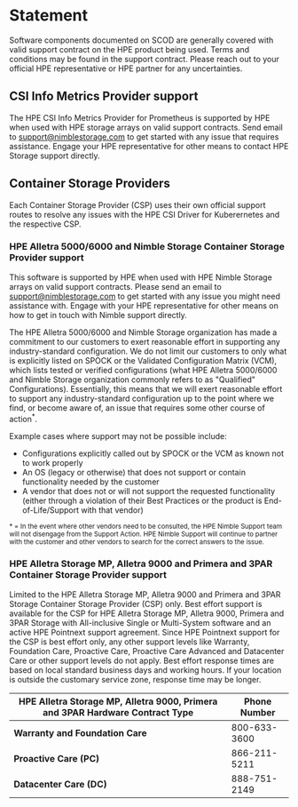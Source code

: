 # Statement

Software components documented on SCOD are generally covered with valid support contract on the HPE product being used. Terms and conditions may be found in the support contract. Please reach out to your official HPE representative or HPE partner for any uncertainties.

## CSI Info Metrics Provider support

The HPE CSI Info Metrics Provider for Prometheus is supported by HPE when used with HPE storage arrays on valid support contracts. Send email to [support@nimblestorage.com](mailto:support@nimblestorage.com) to get started with any issue that requires assistance. Engage your HPE representative for other means to contact HPE Storage support directly.

## Container Storage Providers

Each Container Storage Provider (CSP) uses their own official support routes to resolve any issues with the HPE CSI Driver for Kuberernetes and the respective CSP.

### HPE Alletra 5000/6000 and Nimble Storage Container Storage Provider support

This software is supported by HPE when used with HPE Nimble Storage arrays on valid support contracts. Please send an email to [support@nimblestorage.com](mailto:support@nimblestorage.com) to get started with any issue you might need assistance with. Engage with your HPE representative for other means on how to get in touch with Nimble support directly.

The HPE Alletra 5000/6000 and Nimble Storage organization has made a commitment to our customers to exert reasonable effort in supporting any industry-standard configuration. We do not limit our customers to only what is explicitly listed on SPOCK or the Validated Configuration Matrix (VCM), which lists tested or verified configurations (what HPE Alletra 5000/6000 and Nimble Storage organization commonly refers to as "Qualified" Configurations). Essentially, this means that we will exert reasonable effort to support any industry-standard configuration up to the point where we find, or become aware of, an issue that requires some other course of action<sup>*</sup>.

Example cases where support may not be possible include:

- Configurations explicitly called out by SPOCK or the VCM as known not to work properly
- An OS (legacy or otherwise) that does not support or contain functionality needed by the customer
- A vendor that does not or will not support the requested functionality (either through a violation of their Best Practices or the product is End-of-Life/Support with that vendor)

<small>* = In the event where other vendors need to be consulted, the HPE Nimble Support team will not disengage from the Support Action. HPE Nimble Support will continue to partner with the customer and other vendors to search for the correct answers to the issue.</small>

### HPE Alletra Storage MP, Alletra 9000 and Primera and 3PAR Container Storage Provider support

Limited to the HPE Alletra Storage MP, Alletra 9000 and Primera and 3PAR Storage Container Storage Provider (CSP) only. Best effort support is available for the CSP for HPE Alletra Storage MP, Alletra 9000, Primera and 3PAR Storage with All-inclusive Single or Multi-System software and an active HPE Pointnext support agreement. Since HPE Pointnext support for the CSP is best effort only, any other support levels like Warranty, Foundation Care, Proactive Care, Proactive Care Advanced and Datacenter Care or other support levels do not apply. Best effort response times are based on local standard business days and working hours. If your location is outside the customary service zone, response time may be longer.

| HPE Alletra Storage MP, Alletra 9000, Primera and 3PAR Hardware Contract Type | Phone Number |
| ----------------------------------------------------------------------------- | ------------ |
| **Warranty and Foundation Care**                                              | 800-633-3600 |
| **Proactive Care (PC)**                                                       | 866-211-5211 |
| **Datacenter Care (DC)**                                                      | 888-751-2149 |
